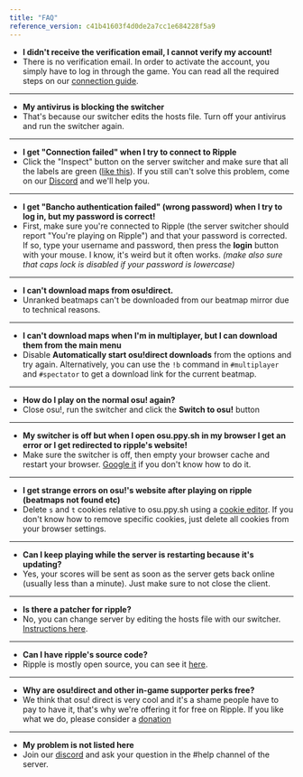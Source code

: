 ```yaml
---
title: "FAQ"
reference_version: c41b41603f4d0de2a7cc1e684228f5a9
---
```


- **I didn't receive the verification email, I cannot verify my account!**
- There is no verification email. In order to activate the account, you simply have to log in through the game. You can read all the required steps on our [connection guide](/doc/connection_guide).

-----------------------

- **My antivirus is blocking the switcher**
- That's because our switcher edits the hosts file. Turn off your antivirus and run the switcher again.

-----------------------

- **I get "Connection failed" when I try to connect to Ripple**  
- Click the "Inspect" button on the server switcher and make sure that all the labels are green ([like this](https://i.ibb.co/68TL6zT/Settings-Form.png)). If you still can't solve this problem, come on our [Discord](https://discord.ripple.moe) and we'll help you.

-----------------------

- **I get "Bancho authentication failed" (wrong password) when I try to log in, but my password is correct!**  
- First, make sure you're connected to Ripple (the server switcher should report "You're playing on Ripple") and that your password is corrected. If so, type your username and password, then press the **login** button with your mouse. I know, it's weird but it often works. *(make also sure that caps lock is disabled if your password is lowercase)*

-----------------------

- **I can't download maps from osu!direct.**
- Unranked beatmaps can't be downloaded from our beatmap mirror due to technical reasons.

-----------------------

- **I can't download maps when I'm in multiplayer, but I can download them from the main menu**
- Disable **Automatically start osu!direct downloads** from the options and try again. Alternatively, you can use the `!b` command in `#multiplayer` and `#spectator` to get a download link for the current beatmap.

-----------------------

- **How do I play on the normal osu! again?**
- Close osu!, run the switcher and click the **Switch to osu!** button

-----------------------

- **My switcher is off but when I open osu.ppy.sh in my browser I get an error or I get redirected to ripple's website!**
- Make sure the switcher is off, then empty your browser cache and restart your browser. [Google it](http://lmgtfy.com/?q=How+to+empty+browser+cache) if you don't know how to do it.

-----------------------

- **I get strange errors on osu!'s website after playing on ripple (beatmaps not found etc)**
- Delete `s` and `t` cookies relative to osu.ppy.sh using a [cookie editor](https://chrome.google.com/webstore/detail/editthiscookie/fngmhnnpilhplaeedifhccceomclgfbg). If you don't know how to remove specific cookies, just delete all cookies from your browser settings.

-----------------------

- **Can I keep playing while the server is restarting because it's updating?**
- Yes, your scores will be sent as soon as the server gets back online (usually less than a minute). Just make sure to not close the client.

-----------------------

- **Is there a patcher for ripple?**
- No, you can change server by editing the hosts file with our switcher. [Instructions here](https://ripple.moe/doc/1).

-----------------------

- **Can I have ripple's source code?**
-  Ripple is mostly open source, you can see it [here](https://zxq.co/ripple/ripple).

-----------------------

- **Why are osu!direct and other in-game supporter perks free?**
- We think that osu! direct is very cool and it's a shame people have to pay to have it, that's why we're offering it for free on Ripple. If you like what we do, please consider a [donation](/donate)

-----------------------

- **My problem is not listed here**
- Join our [discord](https://discord.ripple.moe) and ask your question in the #help channel of the server.